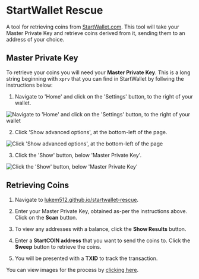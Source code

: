 # StartWallet Rescue

A tool for retrieving coins from [StartWallet.com](http://startwallet.com). This tool will take your Master Private Key and retrieve coins derived from it, sending them to an address of your choice.

## Master Private Key

To retrieve your coins you will need your **Master Private Key**. This is a long string beginning with `xprv` that you can find in StartWallet by follwing the instructions below:

1. Navigate to 'Home' and click on the 'Settings' button, to the right of your wallet.

![Navigate to 'Home' and click on the 'Settings' button, to the right of your wallet](http://i.imgur.com/j1evgBT.png)

2. Click 'Show advanced options', at the bottom-left of the page.

![Click 'Show advanced options', at the bottom-left of the page](http://i.imgur.com/Ck8P3pq.png)

3. Click the 'Show' button, below 'Master Private Key'.

![Click the 'Show' button, below 'Master Private Key'](http://i.imgur.com/wHfDVQP.png)

## Retrieving Coins

1. Navigate to [lukem512.github.io/startwallet-rescue](https://lukem512.github.io/startwallet-rescue).

2. Enter your Master Private Key, obtained as-per the instructions above. Click on the **Scan** button.

3. To view any addresses with a balance, click the **Show Results** button.

4. Enter a **StartCOIN address** that you want to send the coins to. Click the **Sweep** button to retrieve the coins.

5. You will be presented with a **TXID** to track the transaction.

You can view images for the process by [clicking here](https://imgur.com/a/PTUfK).
